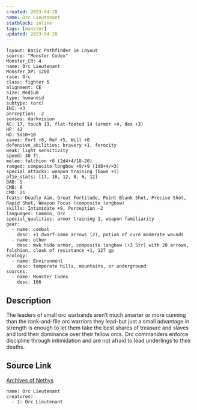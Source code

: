 ```yaml
---
created: 2023-04-28
name: Orc Lieutenant
statblock: inline
tags: [monster]
updated: 2023-04-28
---
```

```statblock
layout: Basic Pathfinder 1e Layout
source: "Monster Codex"
Monster_CR: 4
name: Orc Lieutenant
Monster_XP: 1200
race: Orc
class: fighter 5
alignment: CE
size: Medium
type: humanoid
subtype: (orc)
INI: +3
perception: -2
senses: darkvision
AC: 17, touch 13, flat-footed 14 (armor +4, dex +3)
HP: 42
HD: 5d10+10
saves: Fort +8, Ref +5, Will +0
defensive_abilities: bravery +1, ferocity
weak: light sensitivity
speed: 30 ft.
melee: falchion +8 (2d4+4/18-20)
ranged: composite longbow +9/+9 (1d8+4/×3)
special_attacks: weapon training (bows +1)
pf1e_stats: [17, 16, 12, 8, 6, 12]
BAB: 5
CMB: 8
CMD: 21
feats: Deadly Aim, Great Fortitude, Point-Blank Shot, Precise Shot, Rapid Shot, Weapon Focus (composite longbow)
skills: Intimidate +9, Perception -2
languages: Common, Orc
special_qualities: armor training 1, weapon familiarity
gear:
  - name: combat
    desc: +1 dwarf-bane arrows (2), potion of cure moderate wounds
  - name: other
    desc: mwk hide armor, composite longbow (+3 Str) with 20 arrows, falchion, cloak of resistance +1, 127 gp
ecology:
  - name: Environment
    desc: temperate hills, mountains, or underground
sources:
  - name: Monster Codex
    desc: 166
```
## Description
The leaders of small orc warbands aren’t much smarter or more cunning than the rank-and-file orc warriors they lead-but just a small advantage in strength is enough to let them take the best shares of treasure and slaves and lord their dominance over their fellow orcs. Orc commanders enforce discipline through intimidation and are not afraid to lead underlings to their deaths.
## Source Link
[Archives of Nethys](https://aonprd.com/MonsterDisplay.aspx?ItemName=Orc%20Lieutenant)
```encounter-table
name: Orc Lieutenant
creatures:
  - 1: Orc Lieutenant
```
